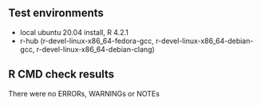 ## Test environments
* local ubuntu 20.04 install, R 4.2.1
* r-hub (r-devel-linux-x86_64-fedora-gcc, r-devel-linux-x86_64-debian-gcc, 
r-devel-linux-x86_64-debian-clang)

## R CMD check results

There were no ERRORs, WARNINGs or NOTEs